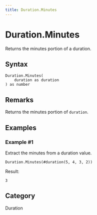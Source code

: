 ```yaml
---
title: Duration.Minutes
---
```


# Duration.Minutes


Returns the minutes portion of a duration.


## Syntax

```powerquery
Duration.Minutes(
    duration as duration
) as number
```


## Remarks

Returns the minutes portion of <code>duration</code>.


## Examples

### Example #1 
Extract the minutes from a duration value.
```powerquery
Duration.Minutes(#duration(5, 4, 3, 2))
```

Result: 
```powerquery
3
```




## Category
Duration
